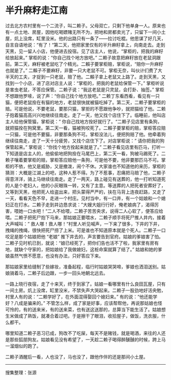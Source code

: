 # 半升麻籽走江南

过去北方农村里有一个二流子，叫二赖子。父母双亡，只剩下他单身一人。原来也有一点土地、房屋，因他吃喝嫖賭无所不为，把地和房都卖光了，只留下一间小土屋，炕上没席，缸里没米。他的出路只有一条了——拉讨吃棍。他思谋了好几天，自言自语地说：“有了！“第二天，他把家里仅有的半升麻籽拿上，向南走去。走到天黑，见一留人小店，他便进去投宿。见了店主人，他说，“掌柜的，把我的麻籽给放起来。” 掌柜的说：“你自己找个地方放吧。” 二赖子故意把麻籽放在老鼠洞跟前。第二天，麻籽被老鼠吃了个精光。二賴子要掌柜赔，掌柜说，“赔你一升麻籽也就是了。” 二賴子不要麻籽，非要一只大老鼠不可。掌柜无奈，叫伙计们费了大半天的工夫，才捉到一只老鼠，赔了他。二賴子拿上老鼠又上路了。走到天黑，又找到一个小店，进了店对店主人说：“掌柜的，把我的老鼠给保管一下。” 掌柜听说是害虫老鼠，不答应保管。二赖子说：“我这老鼠是只灵鼠，会打卦、抽签。” 掌柜不想跟他罗嗦，说了声：“你自己找个地方放吧。” 二赖丁东看西看，看见有一只猫，便把老鼠拴在有猫的地方，老鼠很快就被猫吃掉了。第二天，二赖子要掌柜的赔。可是他说，不要老鼠，要那只猫，掌拒的不愿跟他争吵，就把猫给了他。二赖子抱着猫高高兴兴地继续往南走。走了一天，他又找个店住下了。临睡前，他叫店主人给他保管猫，掌柜说：” 你自己找地方拴好就行了。“二赖子见店里有条狗，就把猫拴在狗窝里。第二天一看，猫被狗咬死了。二賴子要掌柜的赔，掌柜答应赔一只猫，可是他不要猫，非要那条狗不可。掌柜没法儿，便把狗赔了他。他牵着狗继续往南走，走了一天十分疲劳，又找个店住下了。对店掌柜说：” 请你把我的狗保管起来。” 掌柜说：“你找个地方拴起来就是了。” 二赖子看见店里有匹马，打听一下知道是店主人的，他偷偷地把狗拴在马尾巴上，第二天一看，狗被马踢死了。二赖子嚷着要掌柜的赔，掌柜答应赔他一条狗，可是他不要，他非要那匹马不可。掌柜的不依，他又是威胁，又是撤泼，闹个不休。大家谁也不知道他的来历，掌柜的猜测：大概是江湖上的吧，这种人惹不得。为了不惹事，忍痛把马赔了他，二赖子得意洋洋，骑上马继续往南走。走了一两天，路上碰见有送葬的，他一打听知道死的人是个老妇人，他的小灰眼珠一转，又有了主意。等送葬的人把死者安葬好了，又等到天黑，他把死人给盗出来，把头蒙得严严的，扶在马背上连夜赶路，又走了一天，看看天色不早，走进一个村庄。见村当中，有一口井，有一个姑娘和一个媳妇正在打水。二赖子走到井边恳求说：”大嫂大姐行行好，俺老娘病了，渴得厉害，喂她一口水吧！“二人不给喂，二赖子苦苦央求，说得二人心软了，便答应给喂。二赖子把死尸抱下马来，那姑娘正要喂水，二赖子顺手将死尸推人井内，接着大声喊叫：” 救人哪！救人哪！“村里人听见喊声，一下来了很多，下井的下井，拽绳的拽绳，很快把死尸捞了上米。可是谁也不知道原本就是个死人。二赖子一口咬足是那个姑娘把他 “老娘” 推下井去的，声言要告到官府。姑娘的爹娘害了怕。二赖子见时机已到，就说：“娘已经死了，把你们告也活不了啦，我家里有房有地，就缺个守家的，把姑娘给了我做媳妇，这桩命案就算了结了。” 姑娘和她的爹娘虽然气愤不愿意，也没有办法，只好答应下来。

那姑娘家里给缝制了些嫁妆，准备起程，临行时姑娘哭哭啼，爹娘也洒泪送别。姑娘骑着马，二赖子后边跟，一步一回头地朝北远去。

一路上晓行夜宿，走了十来天，终于到家了。姑娘一看哪里有什么良田瓦屋，只有一间土房。炕上没席，缸里没米，不禁失声大哭起来。二赖子一股劲地好活央勉，村里人有的说：“二赖学好了，在外面混得娶回个媳妇来。” 有的说：“他还能学好？八成是骗来的。” 不管怎么样，成了家是好事，应该帮帮他，再说那姑娘也怪可怜的，有的送来米，有的送来菜，也有送这送那的，总算当下能生活了。姑娘想生米做成了熟饭，就凑合着过吧。于是擦干了眼泪，收拾屋子，做饭，洗衣服，什么都干。

哪里知道二赖子恶习已成，狗改不了吃屎，每天不是赌钱，就是喝酒，来往的人还是那些狐朋狗友。姑娘看见没有希望了，一天趁二赖子喝得醉醺醺的时候，跨上马一溜烟似的跑了。

二赖子酒醒后一看，人也没了，马也没了，跟他作伴的还是那间小土屋。

---

搜集整理：张源